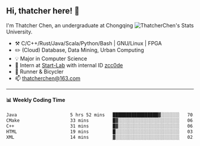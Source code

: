 ## Hi, thatcher here! :wave:

<img align="right" src="https://github-readme-stats.vercel.app/api?username=thatcherchen&title_color=333&text_color=777" alt="ThatcherChen's Stats" >

I'm Thatcher Chen, an undergraduate at Chongqing University.

- :hammer_and_pick:  C/C++/Rust/Java/Scala/Python/Bash | GNU/Linux | FPGA
- :pencil2:  (Cloud) Database, Data Mining, Urban Computing
- :bulb:   Major in Computer Science
- :telescope:  Intern at [Start-Lab](https://github.com/Spatio-Temporal-Lab) with internal ID [zcc0de](https://github.com/zcc0de)
- :seedling:  Runner & Bicycler
- :mailbox: thatcherchen@163.com

---

#### :bar_chart: Weekly Coding Time

<!--START_SECTION:waka-->

```txt
Java                    5 hrs 52 mins   █████████████████▓░░░░░░░   70.67 %
CMake                   33 mins         █▓░░░░░░░░░░░░░░░░░░░░░░░   06.72 %
C++                     31 mins         █▓░░░░░░░░░░░░░░░░░░░░░░░   06.40 %
HTML                    19 mins         █░░░░░░░░░░░░░░░░░░░░░░░░   03.96 %
XML                     14 mins         ▓░░░░░░░░░░░░░░░░░░░░░░░░   02.93 %
```

<!--END_SECTION:waka-->
